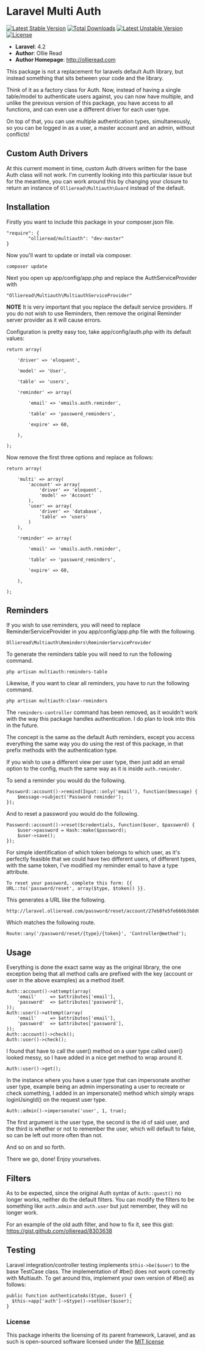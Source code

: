 # Laravel Multi Auth #

[![Latest Stable Version](https://poser.pugx.org/ollieread/multiauth/v/stable.png)](https://packagist.org/packages/ollieread/multiauth) [![Total Downloads](https://poser.pugx.org/ollieread/multiauth/downloads.png)](https://packagist.org/packages/ollieread/multiauth) [![Latest Unstable Version](https://poser.pugx.org/ollieread/multiauth/v/unstable.png)](https://packagist.org/packages/ollieread/multiauth) [![License](https://poser.pugx.org/ollieread/multiauth/license.png)](https://packagist.org/packages/ollieread/multiauth)


- **Laravel**: 4.2
- **Author**: Ollie Read 
- **Author Homepage**: http://ollieread.com

This package is not a replacement for laravels default Auth library, but instead something
that sits between your code and the library.

Think of it as a factory class for Auth. Now, instead of having a single table/model to
authenticate users against, you can now have multiple, and unlike the previous version of
this package, you have access to all functions, and can even use a different driver 
for each user type.

On top of that, you can use multiple authentication types, simultaneously, so you can be logged
in as a user, a master account and an admin, without conflicts!

## Custom Auth Drivers ##

At this current moment in time, custom Auth drivers written for the base Auth class will not work. I'm currently looking into this particular issue but for the meantime, you can work around this by changing your closure to return an instance of `Ollieread\Multiauth\Guard` instead of the default.

## Installation ##

Firstly you want to include this package in your composer.json file.

    "require": {
    		"ollieread/multiauth": "dev-master"
    }
    
Now you'll want to update or install via composer.

    composer update

Next you open up app/config/app.php and replace the AuthServiceProvider with

    "Ollieread\Multiauth\MultiauthServiceProvider"

**NOTE** It is very important that you replace the default service providers. If you do not wish to use Reminders, then remove the original Reminder server provider as it will cause errors.

Configuration is pretty easy too, take app/config/auth.php with its default values:

    return array(

		'driver' => 'eloquent',

		'model' => 'User',

		'table' => 'users',

		'reminder' => array(

			'email' => 'emails.auth.reminder',

			'table' => 'password_reminders',

			'expire' => 60,

		),

	);

Now remove the first three options and replace as follows:

    return array(

		'multi'	=> array(
			'account' => array(
				'driver' => 'eloquent',
				'model'	=> 'Account'
			),
			'user' => array(
				'driver' => 'database',
				'table' => 'users'
			)
		),

		'reminder' => array(

			'email' => 'emails.auth.reminder',

			'table' => 'password_reminders',

			'expire' => 60,

		),

	);

## Reminders ##

If you wish to use reminders, you will need to replace ReminderServiceProvider in you 
app/config/app.php file with the following.

	Ollieread\Multiauth\Reminders\ReminderServiceProvider

To generate the reminders table you will need to run the following command.

	php artisan multiauth:reminders-table

Likewise, if you want to clear all reminders, you have to run the following command.

	php artisan multiauth:clear-reminders

The `reminders-controller` command has been removed, as it wouldn't work with the
way this package handles authentication. I do plan to look into this in the future.

The concept is the same as the default Auth reminders, except you access everything
the same way you do using the rest of this package, in that prefix methods with the
authentication type.

If you wish to use a different view per user type, then just add an email option to the config,
much the same way as it is inside `auth.reminder`.

To send a reminder you would do the following.

	Password::account()->remind(Input::only('email'), function($message) {
		$message->subject('Password reminder');
	});

And to reset a password you would do the following.

	Password::account()->reset($credentials, function($user, $password) {
		$user->password = Hash::make($password);
		$user->save();
	});

For simple identification of which token belongs to which user, as it's perfectly feasible
that we could have two different users, of different types, with the same token, I've modified my reminder
email to have a type attribute.

	To reset your password, complete this form: {{ URL::to('password/reset', array($type, $token)) }}.

This generates a URL like the following.

	http://laravel.ollieread.com/password/reset/account/27eb8fe5fe666b3b8d0521156bbf53266dbca572

Which matches the following route.

	Route::any('/password/reset/{type}/{token}', 'Controller@method');


## Usage ##

Everything is done the exact same way as the original library, the one exception being
that all method calls are prefixed with the key (account or user in the above examples)
as a method itself.

    Auth::account()->attempt(array(
    	'email'		=> $attributes['email'],
    	'password'	=> $attributes['password'],
    ));
    Auth::user()->attempt(array(
    	'email'		=> $attributes['email'],
    	'password'	=> $attributes['password'],
    ));
    Auth::account()->check();
    Auth::user()->check();

I found that have to call the user() method on a user type called user() looked messy, so
I have added in a nice get method to wrap around it.

	Auth::user()->get();

In the instance where you have a user type that can impersonate another user type, example being
an admin impersonating a user to recreate or check something, I added in an impersonate() method
which simply wraps loginUsingId() on the request user type.

	Auth::admin()->impersonate('user', 1, true);

The first argument is the user type, the second is the id of said user, and the third is
whether or not to remember the user, which will default to false, so can be left out
more often than not.

And so on and so forth.

There we go, done! Enjoy yourselves.

## Filters ##

As to be expected, since the original Auth syntax of `Auth::guest()` no longer works, neither do the default
filters. You can modify the filters to be something like `auth.admin` and `auth.user` but just remember, they will
no longer work. 

For an example of the old auth filter, and how to fix it, see this gist: https://gist.github.com/ollieread/8303638

## Testing ##

Laravel integration/controller testing implements `$this->be($user)` to the base TestCase class. The implementation of #be() does not work correctly with Multiauth. To get around this, implement your own version of #be() as follows:

    public function authenticateAs($type, $user) {
      $this->app['auth']->$type()->setUser($user);
    }


### License

This package inherits the licensing of its parent framework, Laravel, and as such is open-sourced 
software licensed under the [MIT license](http://opensource.org/licenses/MIT)
